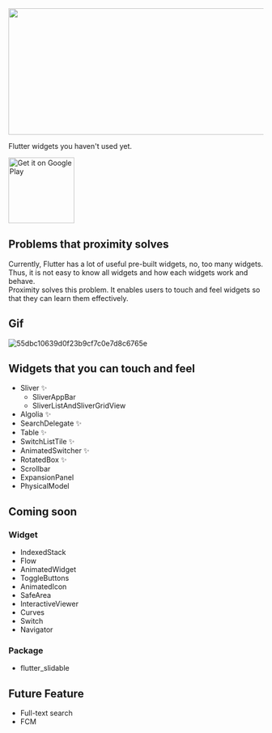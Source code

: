 <img src="https://user-images.githubusercontent.com/28733986/116560194-1cb9c280-a93c-11eb-83aa-d6922cc45f91.jpg" width="512" height="250">

Flutter widgets you haven't used yet.

<a href='https://play.google.com/store/apps/details?id=com.flutterproximity&pcampaignid=pcampaignidMKT-Other-global-all-co-prtnr-py-PartBadge-Mar2515-1'><img alt='Get it on Google Play' src='https://play.google.com/intl/en_us/badges/static/images/badges/en_badge_web_generic.png'  height="130"/></a>

## Problems that proximity solves

Currently, Flutter has a lot of useful pre-built widgets, no, too many widgets.  
Thus, it is not easy to know all widgets and how each widgets work and behave.  
Proximity solves this problem. It enables users to touch and feel widgets so that they can learn them effectively.

## Gif

![55dbc10639d0f23b9cf7c0e7d8c6765e](https://user-images.githubusercontent.com/28733986/116259353-b05e8800-a7b0-11eb-8a50-a1cb05ebcb39.gif)

## Widgets that you can touch and feel

- Sliver ✨
  - SliverAppBar
  - SliverListAndSliverGridView
- Algolia ✨
- SearchDelegate ✨
- Table ✨
- SwitchListTile ✨
- AnimatedSwitcher ✨
- RotatedBox ✨
- Scrollbar
- ExpansionPanel
- PhysicalModel

## Coming soon

### Widget

- IndexedStack
- Flow
- AnimatedWidget
- ToggleButtons
- AnimatedIcon
- SafeArea
- InteractiveViewer
- Curves
- Switch
- Navigator

### Package

- flutter_slidable

## Future Feature

- Full-text search
- FCM
